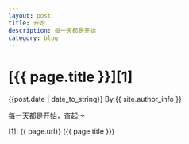 ```yaml
---
layout: post
title: 开始
description: 每一天都是开始
category: blog
---
```


# [{{ page.title }}][1]
{{post.date | date_to_string}} By {{ site.author_info }}

每一天都是开始，奋起～




[Yonzeo]:    http://beiyuu.com  "Yonzeo"
[1]:    {{ page.url}}  ({{ page.title }})
